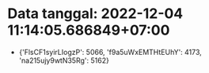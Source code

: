 # Data tanggal: 2022-12-04 11:14:05.686849+07:00

* {'FlsCF1syirLIogzP': 5066, 'f9a5uWxEMTHtEUhY': 4173, 'na215ujy9wtN35Rg': 5162}
